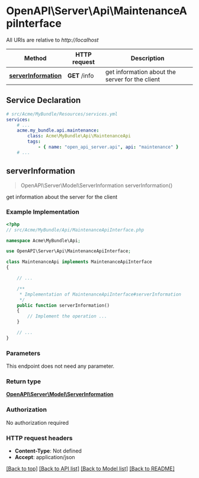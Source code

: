 # OpenAPI\Server\Api\MaintenanceApiInterface

All URIs are relative to *http://localhost*

Method | HTTP request | Description
------------- | ------------- | -------------
[**serverInformation**](MaintenanceApiInterface.md#serverInformation) | **GET** /info | get information about the server for the client


## Service Declaration
```yaml
# src/Acme/MyBundle/Resources/services.yml
services:
    # ...
    acme.my_bundle.api.maintenance:
        class: Acme\MyBundle\Api\MaintenanceApi
        tags:
            - { name: "open_api_server.api", api: "maintenance" }
    # ...
```

## **serverInformation**
> OpenAPI\Server\Model\ServerInformation serverInformation()

get information about the server for the client

### Example Implementation
```php
<?php
// src/Acme/MyBundle/Api/MaintenanceApiInterface.php

namespace Acme\MyBundle\Api;

use OpenAPI\Server\Api\MaintenanceApiInterface;

class MaintenanceApi implements MaintenanceApiInterface
{

    // ...

    /**
     * Implementation of MaintenanceApiInterface#serverInformation
     */
    public function serverInformation()
    {
        // Implement the operation ...
    }

    // ...
}
```

### Parameters
This endpoint does not need any parameter.

### Return type

[**OpenAPI\Server\Model\ServerInformation**](../Model/ServerInformation.md)

### Authorization

No authorization required

### HTTP request headers

 - **Content-Type**: Not defined
 - **Accept**: application/json

[[Back to top]](#) [[Back to API list]](../../README.md#documentation-for-api-endpoints) [[Back to Model list]](../../README.md#documentation-for-models) [[Back to README]](../../README.md)

